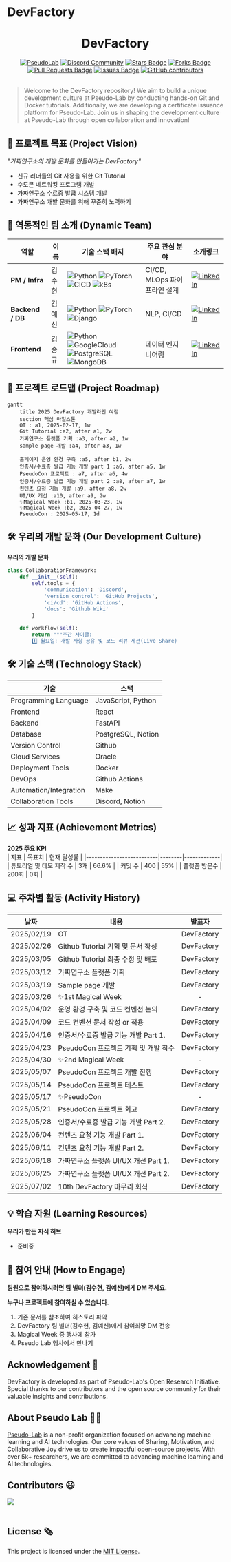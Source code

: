 # DevFactory

<h1 align="center"> DevFactory </h1>

<div align="center">
<a href="https://pseudo-lab.com"><img src="https://img.shields.io/badge/PseudoLab-S10-3776AB" alt="PseudoLab"/></a>
<a href="https://discord.gg/EPurkHVtp2"><img src="https://img.shields.io/badge/Discord-BF40BF" alt="Discord Community"/></a>
<a href="https://github.com/Pseudo-Lab/DevFactory/stargazers"><img src="https://img.shields.io/github/stars/Pseudo-Lab/DevFactory" alt="Stars Badge"/></a>
<a href="https://github.com/Pseudo-Lab/DevFactory/network/members"><img src="https://img.shields.io/github/forks/Pseudo-Lab/DevFactory" alt="Forks Badge"/></a>
<a href="https://github.com/Pseudo-Lab/DevFactory/pulls"><img src="https://img.shields.io/github/issues-pr/Pseudo-Lab/DevFactory" alt="Pull Requests Badge"/></a>
<a href="https://github.com/Pseudo-Lab/DevFactory/issues"><img src="https://img.shields.io/github/issues/Pseudo-Lab/DevFactory" alt="Issues Badge"/></a>
<a href="https://github.com/Pseudo-Lab/DevFactory/graphs/contributors"><img alt="GitHub contributors" src="https://img.shields.io/github/contributors/Pseudo-Lab/DevFactory?color=2b9348"></a>
</div>
<br>

<!-- sheilds: https://shields.io/ -->
<!-- hits badge: https://hits.seeyoufarm.com/ -->

> Welcome to the DevFactory repository! We aim to build a unique development culture at Pseudo-Lab by conducting hands-on Git and Docker tutorials. Additionally, we are developing a certificate issuance platform for Pseudo-Lab. Join us in shaping the development culture at Pseudo-Lab through open collaboration and innovation!

## 🌟 프로젝트 목표 (Project Vision)
_"가짜연구소의 개발 문화를 만들어가는 DevFactory"_  
- 신규 러너들의 Git 사용을 위한 Git Tutorial
- 수도콘 네트워킹 프로그램 개발
- 가짜연구소 수료증 발급 시스템 개발
- 가짜연구소 개발 문화를 위해 꾸준히 노력하기


## 🧑 역동적인 팀 소개 (Dynamic Team)

| 역할          | 이름 |  기술 스택 배지                                                                 | 주요 관심 분야                          | 소개링크 |
|---------------|------|-----------------------------------------------------------------------|----------------------------------------|---|
| **PM / Infra** | 김수현 | ![Python](https://img.shields.io/badge/Python-3776AB) ![PyTorch](https://img.shields.io/badge/PyTorch-EE4C2C) ![CICD](https://img.shields.io/badge/-CI%2FCD-00A86B?logo=ci-cd&logoColor=white) ![k8s](https://img.shields.io/badge/kubernetes-326CE5?&style=plastic&logo=kubernetes&logoColor=white)  | CI/CD, MLOps 파이프라인 설계             | [![LinkedIn](https://img.shields.io/badge/LinkedIn-0077B5?style=flat-square&logo=linkedin&logoColor=white)](https://www.linkedin.com/in/soohyun-dev) |
| **Backend / DB** | 김예신 | ![Python](https://img.shields.io/badge/Python-3776AB) ![PyTorch](https://img.shields.io/badge/PyTorch-EE4C2C) ![Django](https://img.shields.io/badge/django-092E20) | NLP, CI/CD                  | [![LinkedIn](https://img.shields.io/badge/LinkedIn-0077B5?style=flat-square&logo=linkedin&logoColor=white)](https://www.linkedin.com/in/bailando/) |
| **Frontend** | 김승규 | ![Python](https://img.shields.io/badge/Python-3776AB) ![GoogleCloud](https://img.shields.io/badge/GoogleCloud-4285F4) ![PostgreSQL](https://img.shields.io/badge/PostgreSQL-4169E1) ![MongoDB](https://img.shields.io/badge/MongoDB-47A248) | 데이터 엔지니어링                  | [![LinkedIn](https://img.shields.io/badge/LinkedIn-0077B5?style=flat-square&logo=linkedin&logoColor=white)](https://www.linkedin.com/in/seungkyu-kim-9088a21b1/) |

## 🚀 프로젝트 로드맵 (Project Roadmap)
```mermaid
gantt
    title 2025 DevFactory 개발라인 여정
    section 핵심 마일스톤
    OT : a1, 2025-02-17, 1w
    Git Tutorial :a2, after a1, 2w
    가짜연구소 플랫폼 기획 :a3, after a2, 1w
    sample page 개발 :a4, after a3, 1w

    홈페이지 운영 환경 구축 :a5, after b1, 2w
    인증서/수료증 발급 기능 개발 part 1 :a6, after a5, 1w
    PseudoCon 프로젝트 : a7, after a6, 4w
    인증서/수료증 발급 기능 개발 part 2 :a8, after a7, 1w
    컨텐츠 요청 기능 개발 :a9, after a8, 2w
    UI/UX 개선 :a10, after a9, 2w
    ✨Magical Week :b1, 2025-03-23, 1w
    ✨Magical Week :b2, 2025-04-27, 1w
    PseudoCon : 2025-05-17, 1d
```



## 🛠️ 우리의 개발 문화 (Our Development Culture)
**우리의 개발 문화**  
```python
class CollaborationFramework:
    def __init__(self):
        self.tools = {
            'communication': 'Discord',
            'version_control': 'GitHub Projects',
            'ci/cd': 'GitHub Actions',
            'docs': 'Github Wiki'
        }
    
    def workflow(self):
        return """주간 사이클:
        1️⃣ 월요일: 개발 사항 공유 및 코드 리뷰 세션(Live Share)
```

## 🛠️ 기술 스택 (Technology Stack)
| 기술                    | 스택      | 
| ----------------------- | --------- |
| Programming Language    | JavaScript, Python |
| Frontend                | React | 
| Backend                 | FastAPI | 
| Database                | PostgreSQL, Notion  | 
| Version Control         | Github  | 
| Cloud Services          | Oracle  | 
| Deployment Tools        | Docker  | 
| DevOps                  | Github Actions | 
| Automation/Integration  | Make |
| Collaboration Tools     | Discord, Notion | 

## 📈 성과 지표 (Achievement Metrics)
**2025 주요 KPI**  
| 지표                     | 목표치 | 현재 달성률 |
|--------------------------|--------|-------------|
| 튜토리얼 및 데모 제작 수                  | 3개  | 66.6%         |
| 커밋 수              | 400    | 55%         | 
| 플랫폼 방문수          | 200회    | 0회         |


## 💻 주차별 활동 (Activity History)

| 날짜 | 내용 | 발표자 | 
| -------- | -------- |:----:|
| 2025/02/19 | OT | DevFactory |
| 2025/02/26 | Github Tutorial 기획 및 문서 작성 | DevFactory |
| 2025/03/05 | Github Tutorial 최종 수정 및 배포| DevFactory | 
| 2025/03/12 | 가짜연구소 플랫폼 기획 | DevFactory | 
| 2025/03/19 | Sample page 개발 | DevFactory | 
| 2025/03/26 | ✨1st Magical Week | - | 
| 2025/04/02 | 운영 환경 구축 및 코드 컨벤션 논의 | DevFactory | 
| 2025/04/09 | 코드 컨벤션 문서 작성 or 적용 | DevFactory | 
| 2025/04/16 | 인증서/수료증 발급 기능 개발 Part 1. | DevFactory |
| 2025/04/23 | PseudoCon 프로젝트 기획 및 개발 착수 | DevFactory | 
| 2025/04/30 | ✨2nd Magical Week | - | 
| 2025/05/07 | PseudoCon 프로젝트 개발 진행 | DevFactory | 
| 2025/05/14 | PseudoCon 프로젝트 테스트 | DevFactory | 
| 2025/05/17 | ✨PseudoCon | - | 
| 2025/05/21 | PseudoCon 프로젝트 회고 | DevFactory | 
| 2025/05/28 | 인증서/수료증 발급 기능 개발 Part 2. | DevFactory | 
| 2025/06/04 | 컨텐츠 요청 기능 개발 Part 1. | DevFactory | 
| 2025/06/11 | 컨텐츠 요청 기능 개발 Part 2. | DevFactory |
| 2025/06/18 | 가짜연구소 플랫폼 UI/UX 개선 Part 1. | DevFactory | 
| 2025/06/25 | 가짜연구소 플랫폼 UI/UX 개선 Part 2. | DevFactory | 
| 2025/07/02 | 10th DevFactory 마무리 회식 | DevFactory | 



## 💡 학습 자원 (Learning Resources)
**우리가 만든 지식 허브**  
- 준비중


## 🌱 참여 안내 (How to Engage)
**팀원으로 참여하시려면 팀 빌더(김수현, 김예신)에게 DM 주세요.**  

**누구나 프로젝트에 참여하실 수 있습니다.**  
1. 기존 문서를 참조하여 히스토리 파악
2. DevFactory 팀 빌더(김수현, 김예신)애게 참여희망 DM 전송
3. Magical Week 중 행사에 참가
4. Pseudo Lab 행사에서 만나기

## Acknowledgement 🙏

DevFactory is developed as part of Pseudo-Lab's Open Research Initiative. Special thanks to our contributors and the open source community for their valuable insights and contributions.

## About Pseudo Lab 👋🏼</h2>

[Pseudo-Lab](https://pseudo-lab.com/) is a non-profit organization focused on advancing machine learning and AI technologies. Our core values of Sharing, Motivation, and Collaborative Joy drive us to create impactful open-source projects. With over 5k+ researchers, we are committed to advancing machine learning and AI technologies.

<h2>Contributors 😃</h2>
<a href="https://github.com/Pseudo-Lab/DevFactory/graphs/contributors">
  <img src="https://contrib.rocks/image?repo=Pseudo-Lab/DevFactory" />
</a>
<br><br>

<h2>License 🗞</h2>

This project is licensed under the [MIT License](https://opensource.org/licenses/MIT).
